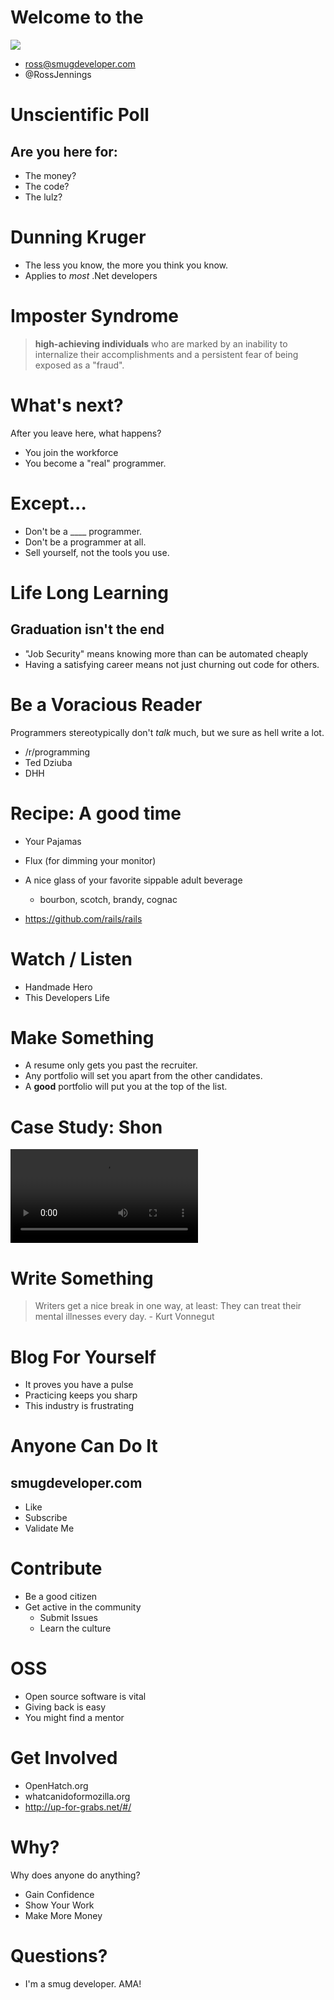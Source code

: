 
# Welcome to the 

![](images/community.png)

* ross@smugdeveloper.com
* @RossJennings

# Unscientific Poll

## Are you here for:

- The money?
- The code?
- The lulz?

# Dunning Kruger

- The less you know, the more you think you know.
- Applies to _most_ .Net developers

# Imposter Syndrome

> **high-achieving individuals** who are marked by an inability to internalize their accomplishments and a persistent fear of being exposed as a "fraud".

# What's next?

After you leave here, what happens?

- You join the workforce
- You become a "real" programmer.

# Except...

- Don't be a ____ programmer.
- Don't be a programmer at all.
- Sell yourself, not the tools you use.

# Life Long Learning

## Graduation isn't the end

- "Job Security" means knowing more than can be automated cheaply
- Having a satisfying career means not just churning out code for others.

# Be a Voracious Reader
Programmers stereotypically don't _talk_ much, but we sure as hell write a lot.

- /r/programming
- Ted Dziuba
- DHH

# Recipe: A good time

- Your Pajamas
- Flux (for dimming your monitor)
- A nice glass of your favorite sippable adult beverage
  - bourbon, scotch, brandy, cognac

- https://github.com/rails/rails

# Watch / Listen
- Handmade Hero
- This Developers Life

# Make Something

- A resume only gets you past the recruiter.
- Any portfolio will set you apart from the other candidates.
- A **good** portfolio will put you at the top of the list. 

# Case Study: Shon

<video src="/images/shon_dot_com.mp4" autoplay loop="true">
  WTF MAH VIDEOZ
</video>

# Write Something

> Writers get a nice break in one way, at least: They can treat their mental illnesses every day.  - Kurt Vonnegut

# Blog For Yourself

- It proves you have a pulse
- Practicing keeps you sharp
- This industry is frustrating

# Anyone Can Do It

## smugdeveloper.com

- Like 
- Subscribe 
- Validate Me

# Contribute

- Be a good citizen
- Get active in the community
  - Submit Issues
  - Learn the culture

# OSS 

- Open source software is vital
- Giving back is easy
- You might find a mentor

# Get Involved

- OpenHatch.org
- whatcanidoformozilla.org
- http://up-for-grabs.net/#/

# Why?

Why does anyone do anything?

- Gain Confidence
- Show Your Work
- Make More Money

# Questions?

- I'm a smug developer. AMA!
